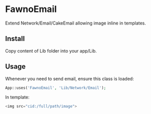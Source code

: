 # FawnoEmail

Extend Network/Email/CakeEmail allowing image inline in templates.


Install
-------

Copy content of Lib folder into your app/Lib.

Usage
-----
Whenever you need to send email, ensure this class is loaded:
```php
App::uses('FawnoEmail', 'Lib/Network/Email');
```

In template:
```php
<img src="cid:/full/path/image">
```
